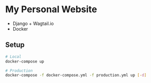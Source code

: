 # My Personal Website
- Django + Wagtail.io
- Docker

## Setup

```bash
# Local
docker-compose up

# Production
docker-compose -f docker-compose.yml -f production.yml up [-d]
```
